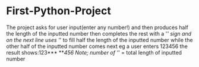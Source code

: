# First-Python-Project
The project asks for user input(enter any number!) and then produces half the length of the inputted number then completes the rest with a '*' sign and on the next line uses '*' to fill half the length of the inputted number while the other half of the inputted number comes next eg a user enters 123456 the result shows:123***                                 ***456 Note; number of '*' = total length of inputted number
